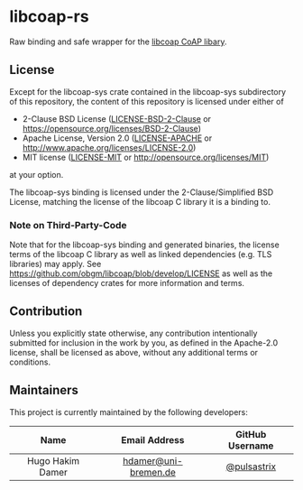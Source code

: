 # libcoap-rs

Raw binding and safe wrapper for the [libcoap CoAP libary](https://github.com/obgm/libcoap).

## License

Except for the libcoap-sys crate contained in the libcoap-sys subdirectory of this repository, the content of this 
repository is licensed under either of

* 2-Clause BSD License
  ([LICENSE-BSD-2-Clause](LICENSE-BSD-2-CLAUSE) or https://opensource.org/licenses/BSD-2-Clause)
* Apache License, Version 2.0
  ([LICENSE-APACHE](LICENSE-APACHE) or http://www.apache.org/licenses/LICENSE-2.0)
* MIT license
  ([LICENSE-MIT](LICENSE-MIT) or http://opensource.org/licenses/MIT)

at your option.

The libcoap-sys binding is licensed under the 2-Clause/Simplified BSD License, matching the license of the libcoap C 
library it is a binding to.

### Note on Third-Party-Code
Note that for the libcoap-sys binding and generated binaries, the license terms of the libcoap C library as well as 
linked dependencies (e.g. TLS libraries) may apply.
See https://github.com/obgm/libcoap/blob/develop/LICENSE as well as the licenses of dependency crates for more 
information and terms.

## Contribution

Unless you explicitly state otherwise, any contribution intentionally submitted
for inclusion in the work by you, as defined in the Apache-2.0 license, shall be
licensed as above, without any additional terms or conditions.

## Maintainers

This project is currently maintained by the following developers:

|    Name    |     Email Address    |                GitHub Username               |
|:----------:|:--------------------:|:--------------------------------------------:|
| Hugo Hakim Damer | hdamer@uni-bremen.de | [@pulsastrix](https://github.com/pulsastrix) |

